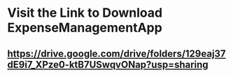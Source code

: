 # Visit the Link to Download ExpenseManagementApp  
## https://drive.google.com/drive/folders/129eaj37dE9i7_XPze0-ktB7USwqvONap?usp=sharing

